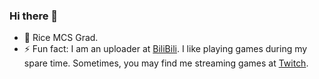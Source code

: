 ### Hi there 👋

- 🔭 Rice MCS Grad.
- ⚡ Fun fact: I am an uploader at [BiliBili](https://space.bilibili.com/8040375). I like playing games during my spare time. Sometimes, you may find me streaming games at [Twitch](https://www.twitch.tv/wdgotswag).
